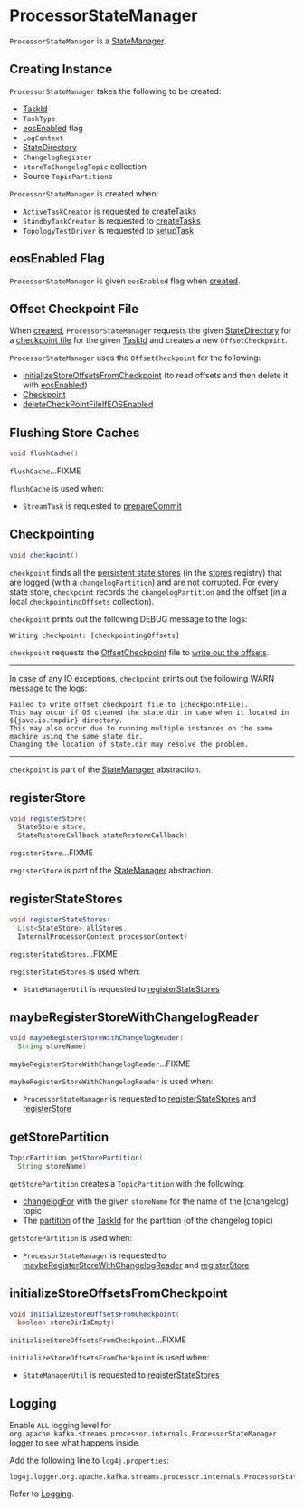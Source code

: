 # ProcessorStateManager

`ProcessorStateManager` is a [StateManager](StateManager.md).

## Creating Instance

`ProcessorStateManager` takes the following to be created:

* <span id="taskId"> [TaskId](../TaskId.md)
* <span id="taskType"> `TaskType`
* [eosEnabled](#eosEnabled) flag
* <span id="logContext"> `LogContext`
* <span id="stateDirectory"> [StateDirectory](StateDirectory.md)
* <span id="changelogReader"> `ChangelogRegister`
* <span id="storeToChangelogTopic"> `storeToChangelogTopic` collection
* <span id="sourcePartitions"> Source `TopicPartition`s

`ProcessorStateManager` is created when:

* `ActiveTaskCreator` is requested to [createTasks](../ActiveTaskCreator.md#createTasks)
* `StandbyTaskCreator` is requested to [createTasks](../StandbyTaskCreator.md#createTasks)
* `TopologyTestDriver` is requested to [setupTask](../TopologyTestDriver.md#setupTask)

## <span id="eosEnabled"> eosEnabled Flag

`ProcessorStateManager` is given `eosEnabled` flag when [created](#creating-instance).

## <span id="checkpointFile"> Offset Checkpoint File

When [created](#creating-instance), `ProcessorStateManager` requests the given [StateDirectory](#stateDirectory) for a [checkpoint file](StateDirectory.md#checkpointFileFor) for the given [TaskId](#taskId) and creates a new `OffsetCheckpoint`.

`ProcessorStateManager` uses the `OffsetCheckpoint` for the following:

* [initializeStoreOffsetsFromCheckpoint](#initializeStoreOffsetsFromCheckpoint) (to read offsets and then delete it with [eosEnabled](#eosEnabled))
* [Checkpoint](#checkpoint)
* [deleteCheckPointFileIfEOSEnabled](#deleteCheckPointFileIfEOSEnabled)

## <span id="flushCache"> Flushing Store Caches

```java
void flushCache()
```

`flushCache`...FIXME

`flushCache` is used when:

* `StreamTask` is requested to [prepareCommit](../StreamTask.md#prepareCommit)

## <span id="checkpoint"> Checkpointing

```java
void checkpoint()
```

`checkpoint` finds all the [persistent state stores](StateStore.md#persistent) (in the [stores](#stores) registry) that are logged (with a `changelogPartition`) and are not corrupted. For every state store, `checkpoint` records the `changelogPartition` and the offset (in a local `checkpointingOffsets` collection).

`checkpoint` prints out the following DEBUG message to the logs:

```text
Writing checkpoint: [checkpointingOffsets]
```

`checkpoint` requests the [OffsetCheckpoint](#checkpointFile) file to [write out the offsets](../state/OffsetCheckpoint.md#write).

---

In case of any IO exceptions, `checkpoint` prints out the following WARN message to the logs:

```text
Failed to write offset checkpoint file to [checkpointFile].
This may occur if OS cleaned the state.dir in case when it located in ${java.io.tmpdir} directory.
This may also occur due to running multiple instances on the same machine using the same state dir.
Changing the location of state.dir may resolve the problem.
```

---

`checkpoint` is part of the [StateManager](StateManager.md#checkpoint) abstraction.

## <span id="registerStore"> registerStore

```java
void registerStore(
  StateStore store, 
  StateRestoreCallback stateRestoreCallback)
```

`registerStore`...FIXME

`registerStore` is part of the [StateManager](StateManager.md#registerStore) abstraction.

## <span id="registerStateStores"> registerStateStores

```java
void registerStateStores(
  List<StateStore> allStores, 
  InternalProcessorContext processorContext)
```

`registerStateStores`...FIXME

`registerStateStores` is used when:

* `StateManagerUtil` is requested to [registerStateStores](StateManagerUtil.md#registerStateStores)

## <span id="maybeRegisterStoreWithChangelogReader"> maybeRegisterStoreWithChangelogReader

```java
void maybeRegisterStoreWithChangelogReader(
  String storeName)
```

`maybeRegisterStoreWithChangelogReader`...FIXME

`maybeRegisterStoreWithChangelogReader` is used when:

* `ProcessorStateManager` is requested to [registerStateStores](#registerStateStores) and [registerStore](#registerStore)

## <span id="getStorePartition"> getStorePartition

```java
TopicPartition getStorePartition(
  String storeName)
```

`getStorePartition` creates a `TopicPartition` with the following:

* [changelogFor](#changelogFor) with the given `storeName` for the name of the (changelog) topic
* The [partition](../TaskId.md#partition) of the [TaskId](#taskId) for the partition (of the changelog topic)

`getStorePartition` is used when:

* `ProcessorStateManager` is requested to [maybeRegisterStoreWithChangelogReader](#maybeRegisterStoreWithChangelogReader) and [registerStore](#registerStore)

## <span id="initializeStoreOffsetsFromCheckpoint"> initializeStoreOffsetsFromCheckpoint

```java
void initializeStoreOffsetsFromCheckpoint(
  boolean storeDirIsEmpty)
```

`initializeStoreOffsetsFromCheckpoint`...FIXME

`initializeStoreOffsetsFromCheckpoint` is used when:

* `StateManagerUtil` is requested to [registerStateStores](StateManagerUtil.md#registerStateStores)

## Logging

Enable `ALL` logging level for `org.apache.kafka.streams.processor.internals.ProcessorStateManager` logger to see what happens inside.

Add the following line to `log4j.properties`:

```text
log4j.logger.org.apache.kafka.streams.processor.internals.ProcessorStateManager=ALL
```

Refer to [Logging](../logging.md).
